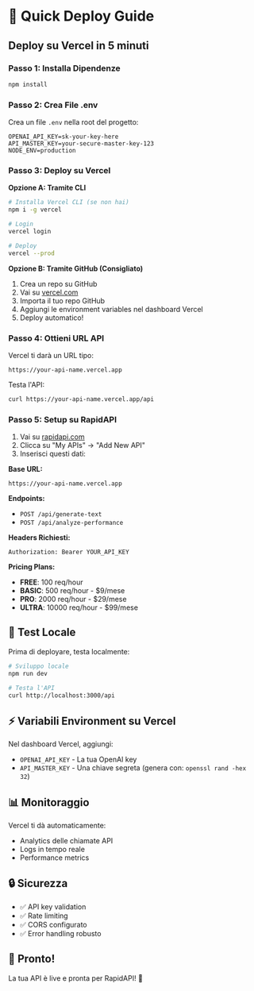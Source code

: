 # 🚀 Quick Deploy Guide

## Deploy su Vercel in 5 minuti

### Passo 1: Installa Dipendenze
```bash
npm install
```

### Passo 2: Crea File .env
Crea un file `.env` nella root del progetto:
```env
OPENAI_API_KEY=sk-your-key-here
API_MASTER_KEY=your-secure-master-key-123
NODE_ENV=production
```

### Passo 3: Deploy su Vercel

**Opzione A: Tramite CLI**
```bash
# Installa Vercel CLI (se non hai)
npm i -g vercel

# Login
vercel login

# Deploy
vercel --prod
```

**Opzione B: Tramite GitHub (Consigliato)**
1. Crea un repo su GitHub
2. Vai su [vercel.com](https://vercel.com)
3. Importa il tuo repo GitHub
4. Aggiungi le environment variables nel dashboard Vercel
5. Deploy automatico!

### Passo 4: Ottieni URL API

Vercel ti darà un URL tipo:
```
https://your-api-name.vercel.app
```

Testa l'API:
```bash
curl https://your-api-name.vercel.app/api
```

### Passo 5: Setup su RapidAPI

1. Vai su [rapidapi.com](https://rapidapi.com)
2. Clicca su "My APIs" → "Add New API"
3. Inserisci questi dati:

**Base URL:**
```
https://your-api-name.vercel.app
```

**Endpoints:**
- `POST /api/generate-text`
- `POST /api/analyze-performance`

**Headers Richiesti:**
```
Authorization: Bearer YOUR_API_KEY
```

**Pricing Plans:**
- **FREE**: 100 req/hour
- **BASIC**: 500 req/hour - $9/mese
- **PRO**: 2000 req/hour - $29/mese  
- **ULTRA**: 10000 req/hour - $99/mese

## 🎯 Test Locale

Prima di deployare, testa localmente:

```bash
# Sviluppo locale
npm run dev

# Testa l'API
curl http://localhost:3000/api
```

## ⚡ Variabili Environment su Vercel

Nel dashboard Vercel, aggiungi:
- `OPENAI_API_KEY` - La tua OpenAI key
- `API_MASTER_KEY` - Una chiave segreta (genera con: `openssl rand -hex 32`)

## 📊 Monitoraggio

Vercel ti dà automaticamente:
- Analytics delle chiamate API
- Logs in tempo reale
- Performance metrics

## 🔒 Sicurezza

- ✅ API key validation
- ✅ Rate limiting
- ✅ CORS configurato
- ✅ Error handling robusto

## 🎉 Pronto!

La tua API è live e pronta per RapidAPI! 🚀
